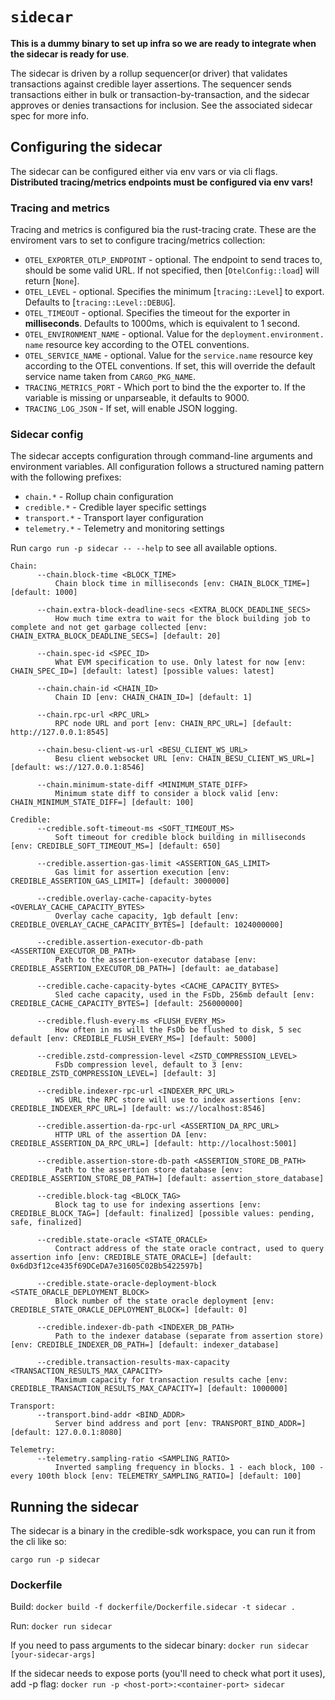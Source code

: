 # `sidecar`

**This is a dummy binary to set up infra so we are ready to integrate when the sidecar is ready for use**.

The sidecar is driven by a rollup sequencer(or driver) that validates transactions against credible layer assertions.
The sequencer sends transactions either in bulk or transaction-by-transaction, and the sidecar approves or denies
transactions for inclusion. See the associated sidecar spec for more info.

## Configuring the sidecar

The sidecar can be configured either via env vars or via cli flags. **Distributed tracing/metrics endpoints must be
configured via env vars!**

### Tracing and metrics

Tracing and metrics is configured bia the rust-tracing crate. These are the enviroment vars to set to configure
tracing/metrics collection:

- `OTEL_EXPORTER_OTLP_ENDPOINT` - optional. The endpoint to send traces to,
  should be some valid URL. If not specified, then [`OtelConfig::load`]
  will return [`None`].
- `OTEL_LEVEL` - optional. Specifies the minimum [`tracing::Level`] to
  export. Defaults to [`tracing::Level::DEBUG`].
- `OTEL_TIMEOUT` - optional. Specifies the timeout for the exporter in
  **milliseconds**. Defaults to 1000ms, which is equivalent to 1 second.
- `OTEL_ENVIRONMENT_NAME` - optional. Value for the `deployment.environment.
name` resource key according to the OTEL conventions.
- `OTEL_SERVICE_NAME` - optional. Value for the `service.name` resource key
  according to the OTEL conventions. If set, this will override the default
  service name taken from `CARGO_PKG_NAME`.
- `TRACING_METRICS_PORT` - Which port to bind the the exporter to. If the variable is missing or unparseable, it
  defaults to 9000.
- `TRACING_LOG_JSON` - If set, will enable JSON logging.

### Sidecar config

The sidecar accepts configuration through command-line arguments and environment variables. All configuration follows a
structured naming pattern with the following prefixes:

- `chain.*` - Rollup chain configuration
- `credible.*` - Credible layer specific settings
- `transport.*` - Transport layer configuration
- `telemetry.*` - Telemetry and monitoring settings

Run `cargo run -p sidecar -- --help` to see all available options.

```
Chain:
      --chain.block-time <BLOCK_TIME>
          Chain block time in milliseconds [env: CHAIN_BLOCK_TIME=] [default: 1000]
          
      --chain.extra-block-deadline-secs <EXTRA_BLOCK_DEADLINE_SECS>
          How much time extra to wait for the block building job to complete and not get garbage collected [env: CHAIN_EXTRA_BLOCK_DEADLINE_SECS=] [default: 20]
          
      --chain.spec-id <SPEC_ID>
          What EVM specification to use. Only latest for now [env: CHAIN_SPEC_ID=] [default: latest] [possible values: latest]
          
      --chain.chain-id <CHAIN_ID>
          Chain ID [env: CHAIN_CHAIN_ID=] [default: 1]
          
      --chain.rpc-url <RPC_URL>
          RPC node URL and port [env: CHAIN_RPC_URL=] [default: http://127.0.0.1:8545]
          
      --chain.besu-client-ws-url <BESU_CLIENT_WS_URL>
          Besu client websocket URL [env: CHAIN_BESU_CLIENT_WS_URL=] [default: ws://127.0.0.1:8546]
          
      --chain.minimum-state-diff <MINIMUM_STATE_DIFF>
          Minimum state diff to consider a block valid [env: CHAIN_MINIMUM_STATE_DIFF=] [default: 100]

Credible:
      --credible.soft-timeout-ms <SOFT_TIMEOUT_MS>
          Soft timeout for credible block building in milliseconds [env: CREDIBLE_SOFT_TIMEOUT_MS=] [default: 650]
          
      --credible.assertion-gas-limit <ASSERTION_GAS_LIMIT>
          Gas limit for assertion execution [env: CREDIBLE_ASSERTION_GAS_LIMIT=] [default: 3000000]
          
      --credible.overlay-cache-capacity-bytes <OVERLAY_CACHE_CAPACITY_BYTES>
          Overlay cache capacity, 1gb default [env: CREDIBLE_OVERLAY_CACHE_CAPACITY_BYTES=] [default: 1024000000]
          
      --credible.assertion-executor-db-path <ASSERTION_EXECUTOR_DB_PATH>
          Path to the assertion-executor database [env: CREDIBLE_ASSERTION_EXECUTOR_DB_PATH=] [default: ae_database]
          
      --credible.cache-capacity-bytes <CACHE_CAPACITY_BYTES>
          Sled cache capacity, used in the FsDb, 256mb default [env: CREDIBLE_CACHE_CAPACITY_BYTES=] [default: 256000000]
          
      --credible.flush-every-ms <FLUSH_EVERY_MS>
          How often in ms will the FsDb be flushed to disk, 5 sec default [env: CREDIBLE_FLUSH_EVERY_MS=] [default: 5000]
          
      --credible.zstd-compression-level <ZSTD_COMPRESSION_LEVEL>
          FsDb compression level, default to 3 [env: CREDIBLE_ZSTD_COMPRESSION_LEVEL=] [default: 3]
          
      --credible.indexer-rpc-url <INDEXER_RPC_URL>
          WS URL the RPC store will use to index assertions [env: CREDIBLE_INDEXER_RPC_URL=] [default: ws://localhost:8546]
          
      --credible.assertion-da-rpc-url <ASSERTION_DA_RPC_URL>
          HTTP URL of the assertion DA [env: CREDIBLE_ASSERTION_DA_RPC_URL=] [default: http://localhost:5001]
          
      --credible.assertion-store-db-path <ASSERTION_STORE_DB_PATH>
          Path to the assertion store database [env: CREDIBLE_ASSERTION_STORE_DB_PATH=] [default: assertion_store_database]
          
      --credible.block-tag <BLOCK_TAG>
          Block tag to use for indexing assertions [env: CREDIBLE_BLOCK_TAG=] [default: finalized] [possible values: pending, safe, finalized]
          
      --credible.state-oracle <STATE_ORACLE>
          Contract address of the state oracle contract, used to query assertion info [env: CREDIBLE_STATE_ORACLE=] [default: 0x6dD3f12ce435f69DCeDA7e31605C02Bb5422597b]
          
      --credible.state-oracle-deployment-block <STATE_ORACLE_DEPLOYMENT_BLOCK>
          Block number of the state oracle deployment [env: CREDIBLE_STATE_ORACLE_DEPLOYMENT_BLOCK=] [default: 0]
          
      --credible.indexer-db-path <INDEXER_DB_PATH>
          Path to the indexer database (separate from assertion store) [env: CREDIBLE_INDEXER_DB_PATH=] [default: indexer_database]
          
      --credible.transaction-results-max-capacity <TRANSACTION_RESULTS_MAX_CAPACITY>
          Maximum capacity for transaction results cache [env: CREDIBLE_TRANSACTION_RESULTS_MAX_CAPACITY=] [default: 1000000]

Transport:
      --transport.bind-addr <BIND_ADDR>
          Server bind address and port [env: TRANSPORT_BIND_ADDR=] [default: 127.0.0.1:8080]

Telemetry:
      --telemetry.sampling-ratio <SAMPLING_RATIO>
          Inverted sampling frequency in blocks. 1 - each block, 100 - every 100th block [env: TELEMETRY_SAMPLING_RATIO=] [default: 100]
```

## Running the sidecar

The sidecar is a binary in the credible-sdk workspace, you can run it from the cli like so:

`cargo run -p sidecar`

### Dockerfile

Build:
`docker build -f dockerfile/Dockerfile.sidecar -t sidecar .`

Run:
`docker run sidecar`

If you need to pass arguments to the sidecar binary:
`docker run sidecar [your-sidecar-args]`

If the sidecar needs to expose ports (you'll need to check what port it uses), add -p flag:
`docker run -p <host-port>:<container-port> sidecar`
